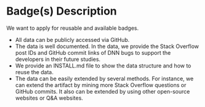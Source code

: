 # Badge(s) Description
We want to apply for reusable and available badges. 
- All data can be publicly accessed via GitHub.
- The data is well documented. In the data, we provide the Stack Overflow post IDs and GitHub commit links of DNN bugs to support the developers in their future studies. 
- We provide an INSTALL.md file to show the data structure and how to reuse the data.
- The data can be easily extended by several methods. For instance, we can extend the artifact by mining more Stack Overflow questions or GitHub commits. It also can be extended by using other open-source websites or Q&A websites.
